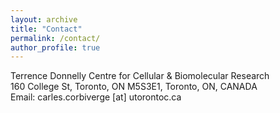 ```yaml
---
layout: archive
title: "Contact"
permalink: /contact/
author_profile: true
---
```

Terrence Donnelly Centre for Cellular & Biomolecular Research<br>
160 College St, Toronto, ON M5S3E1, Toronto, ON, CANADA<br>
Email: carles.corbiverge [at] utorontoc.ca
